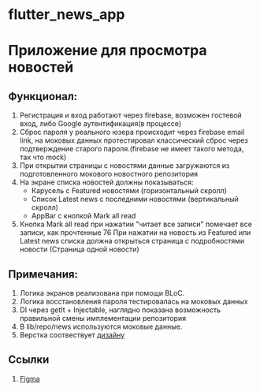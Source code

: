 # flutter_news_app

# Приложение для просмотра новостей

## Функционал:

1. Регистрация и вход работают через firebase, возможен гостевой вход, либо Google аутентификация(в процессе)
2. Сброс пароля у реального юзера происходит через firebase email link, на моковых данных протестировал классический сброс через подтверждение старого пароля.(firebase не имеет такого метода, так что mock)
3. При открытии страницы с новостями данные загружаются из подготовленного мокового новостного репозитория
4. На экране списка новостей должны показываться:
    - Карусель с Featured новостями (горизонтальный скролл)
    - Список Latest news c последними новостями (вертикальный скролл)
    - AppBar с кнопкой Mark all read
5. Кнопка Mark all read при нажатии "читает все записи" помечает все записи, как прочтенные
76 При нажатии на новость из Featured или Latest news списка должна открыться страница с подробностями новости (Страница одной новости)

## Примечания:
1. Логика экранов реализована при помощи BLoC.
2. Логика восстановления пароля тестировалась на моковых данных
3. DI через getIt + Injectable, наглядно показана возможность правильной смены имплементации репозитория
4. В lib/repo/news используются моковые данные.
5. Верстка соотвествует [дизайну](https://www.figma.com/file/Argrws6VDUE8Qvg2DwySIH/Untitled?node-id=0%3A1)


## Ссылки
1. [Figma](https://www.figma.com/file/Argrws6VDUE8Qvg2DwySIH/Untitled?node-id=0%3A1)
